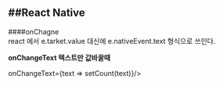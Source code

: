 ##React Native
---  


####onChagne  
react 에서 e.tarket.value 대신에 e.nativeEvent.text 형식으로 쓰인다.  

**onChangeText 텍스트만 값바꿀때**

onChangeText={text => setCount(text)}/>

